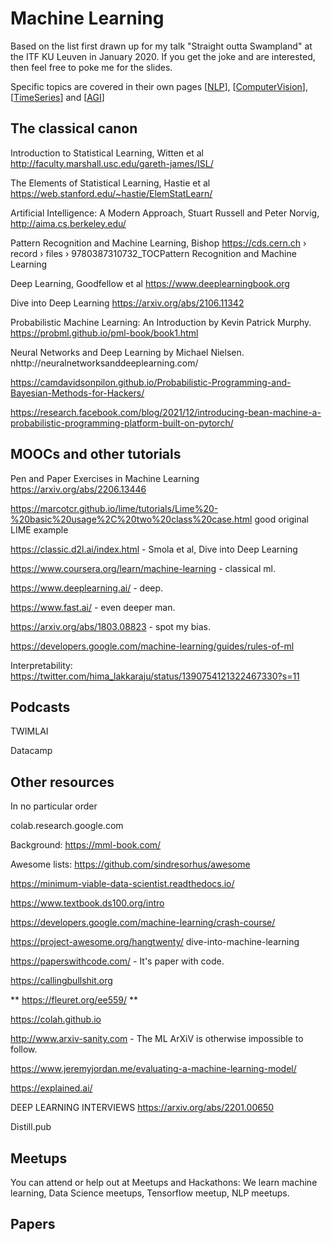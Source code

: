 # Machine Learning

Based on the list first drawn up for my talk "Straight outta Swampland" at the ITF KU Leuven in January 2020. If you get the joke and are interested, then feel free to poke me for the slides.

Specific topics are covered in their own pages [[NLP]], [[ComputerVision]], [[TimeSeries]] and [[AGI]]

##  The classical canon

Introduction to Statistical Learning, Witten et al http://faculty.marshall.usc.edu/gareth-james/ISL/

The Elements of Statistical Learning, Hastie et al https://web.stanford.edu/~hastie/ElemStatLearn/

Artificial Intelligence: A Modern Approach, Stuart Russell and Peter Norvig, http://aima.cs.berkeley.edu/

Pattern Recognition and Machine Learning, Bishop https://cds.cern.ch › record › files › 9780387310732_TOCPattern Recognition and Machine Learning

Deep Learning, Goodfellow et al https://www.deeplearningbook.org

Dive into Deep Learning https://arxiv.org/abs/2106.11342

Probabilistic Machine Learning: An Introduction by Kevin Patrick Murphy. https://probml.github.io/pml-book/book1.html

Neural Networks and Deep Learning by Michael Nielsen. nhttp://neuralnetworksanddeeplearning.com/ 

https://camdavidsonpilon.github.io/Probabilistic-Programming-and-Bayesian-Methods-for-Hackers/

https://research.facebook.com/blog/2021/12/introducing-bean-machine-a-probabilistic-programming-platform-built-on-pytorch/

##  MOOCs and other tutorials

Pen and Paper Exercises in Machine Learning https://arxiv.org/abs/2206.13446

https://marcotcr.github.io/lime/tutorials/Lime%20-%20basic%20usage%2C%20two%20class%20case.html good original LIME example

https://classic.d2l.ai/index.html - Smola et al, Dive into Deep Learning

https://www.coursera.org/learn/machine-learning - classical ml.

https://www.deeplearning.ai/ - deep.

https://www.fast.ai/ - even deeper man.

https://arxiv.org/abs/1803.08823 - spot my bias.

https://developers.google.com/machine-learning/guides/rules-of-ml

Interpretability: https://twitter.com/hima_lakkaraju/status/1390754121322467330?s=11

##  Podcasts

TWIMLAI 

Datacamp

##  Other resources

In no particular order

colab.research.google.com

Background: https://mml-book.com/

Awesome lists: https://github.com/sindresorhus/awesome

https://minimum-viable-data-scientist.readthedocs.io/

https://www.textbook.ds100.org/intro

https://developers.google.com/machine-learning/crash-course/

https://project-awesome.org/hangtwenty/ dive-into-machine-learning

https://paperswithcode.com/ - It's paper with code.

https://callingbullshit.org

** https://fleuret.org/ee559/ **

https://colah.github.io

http://www.arxiv-sanity.com - The ML ArXiV is otherwise impossible to follow.

https://www.jeremyjordan.me/evaluating-a-machine-learning-model/

https://explained.ai/

DEEP LEARNING INTERVIEWS https://arxiv.org/abs/2201.00650 


Distill.pub

##  Meetups

You can attend or help out at Meetups and Hackathons: We learn machine learning, Data Science meetups, Tensorflow meetup, NLP meetups. 

[//begin]: # "Autogenerated link references for markdown compatibility"
[NLP]: NLP "NLP"
[ComputerVision]: ComputerVision "Computer Vision"
[TimeSeries]: TimeSeries "Time Series"
[AGI]: AGI "AGI"
[//end]: # "Autogenerated link references"

##  Papers
